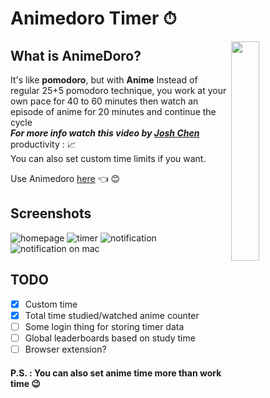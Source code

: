 # Animedoro Timer ⏱

<a href="https://ankushkun.github.io/animedoro-timer/Animedoro/">
        <img src="./Animedoro/Images/icon.png" width="30%" align="right">
</a>

## What is AnimeDoro?

It's like **pomodoro**, but with **Anime**
Instead of regular 25+5 pomodoro technique,
you work at your own pace for 40 to 60 minutes
then watch an episode of anime for 20 minutes
and continue the cycle\
**_For more info watch this video by [Josh Chen](https://www.youtube.com/watch?v=bUjGZJIgse0)_**\
productivity : 📈\
You can also set custom time limits if you want.

Use Animedoro [here](https://ankushkun.github.io/animedoro-timer/Animedoro/) 👈 😊   
    
## Screenshots

![homepage](./Animedoro/Images/homepage.png)
![timer](./Animedoro/Images/timer.png)
![notification](./Animedoro/Images/notif.PNG)
![notification on mac](./Animedoro/Images/notif_mac.png)

## TODO

- [x] Custom time
- [x] Total time studied/watched anime counter
- [ ] Some login thing for storing timer data
- [ ] Global leaderboards based on study time
- [ ] Browser extension?

#### P.S. : You can also set anime time more than work time 😉
